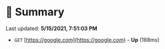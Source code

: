 # 📖 Summary
Last updated: **5/15/2021, 7:51:03 PM**

- `GET` [https://google.com](https://google.com) - **Up** (188ms)
